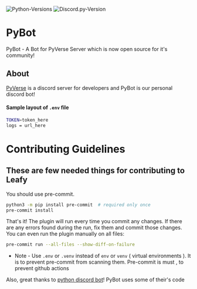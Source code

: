 ![Python-Versions](https://img.shields.io/badge/python-3.8.7-blue?style=flat-square)
![Discord.py-Version](https://img.shields.io/badge/discord.py-1.6.0-blue?style=flat-square)
# PyBot
PyBot - A Bot for PyVerse Server which is now open source for it's community!

## About
[PyVerse](https://discord.gg/M89SmYyfcD) is a discord server for developers and PyBot is our personal discord bot!

#### Sample layout of `.env` file
```bash
TOKEN=token_here
logs = url_here
```

# Contributing Guidelines

## These are few needed things for contributing to Leafy

You should use pre-commit.

```bash
python3 -m pip install pre-commit  # required only once
pre-commit install
```

That's it! The plugin will run every time you commit any changes. If there are any errors found during the run, fix them and commit those changes. You can even run the plugin manually on all files:

```bash
pre-commit run --all-files --show-diff-on-failure
```
* Note - Use `.env` or `.venv` instead of `env` or `venv` ( virtual environments ). It is to prevent pre-commit from scanning them. Pre-commit is must , to prevent github actions

Also, great thanks to [python discord bot](https://github.com/python-discord/bot)! PyBot uses some of their's code

